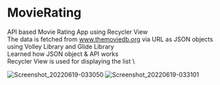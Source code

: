 # MovieRating
API based Movie Rating App using Recycler View\
The data is fetched from www.themoviedb.org via URL as JSON objects using Volley Library and Glide Library\
Learned how JSON object & API works \
Recycler View is used for displaying the list \



![Screenshot_20220619-033050](https://user-images.githubusercontent.com/107514813/174459037-b0bac5a6-52dd-4b9f-97c8-c763551b12a9.png)
![Screenshot_20220619-033101](https://user-images.githubusercontent.com/107514813/174459035-d1c1282a-37cc-4e42-8d83-11295b254745.png)
